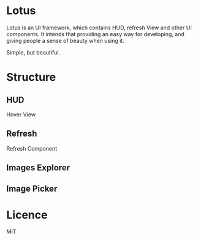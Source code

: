 # Lotus

Lotus is an UI framework, which contains HUD, refresh View and other UI components. It intends that providing an easy way for developing, and giving people a sense of beauty when using it.

Simple, but beautiful.

# Structure
## HUD
Hover View

## Refresh
Refresh Component

## Images Explorer

## Image Picker

# Licence

MIT
